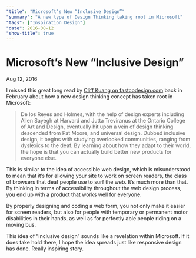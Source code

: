 ```yaml
---
"title": "Microsoft’s New “Inclusive Design”"
"summary": "A new type of Design Thinking taking root in Microsoft"
"tags": ["Inspiration Design"]
"date": 2016-08-12
"show-title": true
---
```


# Microsoft’s New “Inclusive Design”

<p class="datetime">Aug 12, 2016</p>

I missed this great long read by [Cliff Kuang on fastcodesign.com](http://www.fastcodesign.com/3054927/the-big-idea/microsofts-inspiring-bet-on-a-radical-new-type-of-design-thinking) back in February about how a new design thinking concept has taken root in Microsoft:

> De los Reyes and Holmes, with the help of design experts including Allen Sayegh at Harvard and Jutta Treviranus at the Ontario College of Art and Design, eventually hit upon a vein of design thinking descended from Pat Moore, and universal design. Dubbed inclusive design, it begins with studying overlooked communities, ranging from dyslexics to the deaf. By learning about how they adapt to their world, the hope is that you can actually build better new products for everyone else.

This is similar to the idea of accessible web design, which is misunderstood to mean that it’s for allowing your site to work on screen readers, the class of browsers that deaf people use to surf the web. It’s much more than that. By thinking in terms of accessibility throughout the web design process, you end up with a product that works well for everyone. 

By properly designing and coding a web form, you not only make it easier for screen readers, but also for people with temporary or permanent motor disabilities in their hands, as well as for perfectly able people riding on a moving bus. 

This idea of “inclusive design” sounds like a revelation within Microsoft. If it does take hold there, I hope the idea spreads just like responsive design has done. Really inspiring story.